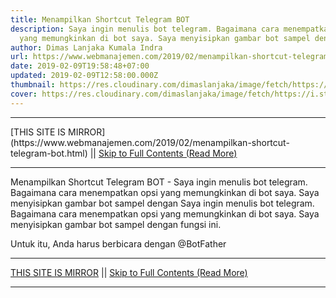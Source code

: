 ```yaml
---
title: Menampilkan Shortcut Telegram BOT
description: Saya ingin menulis bot telegram. Bagaimana cara menempatkan opsi
  yang memungkinkan di bot saya. Saya menyisipkan gambar bot sampel dengan
author: Dimas Lanjaka Kumala Indra
url: https://www.webmanajemen.com/2019/02/menampilkan-shortcut-telegram-bot.html
date: 2019-02-09T19:58:48+07:00
updated: 2019-02-09T12:58:00.000Z
thumbnail: https://res.cloudinary.com/dimaslanjaka/image/fetch/https://i.stack.imgur.com/PPlQ0.png
cover: https://res.cloudinary.com/dimaslanjaka/image/fetch/https://i.stack.imgur.com/PPlQ0.png
---
```


<hr/> [THIS SITE IS MIRROR](https://www.webmanajemen.com/2019/02/menampilkan-shortcut-telegram-bot.html) || <a href="https://www.webmanajemen.com/2019/02/menampilkan-shortcut-telegram-bot.html" rel="follow" class="button" id="read-more">Skip to Full Contents (Read More)</a> <hr/> Menampilkan Shortcut Telegram BOT - Saya ingin menulis bot telegram. Bagaimana cara menempatkan opsi yang memungkinkan di bot saya. Saya menyisipkan gambar bot sampel dengan Saya ingin menulis bot telegram. Bagaimana cara menempatkan opsi yang memungkinkan di bot saya. Saya menyisipkan gambar bot sampel dengan fungsi ini.

Untuk itu, Anda harus berbicara dengan @BotFather <hr/> [THIS SITE IS MIRROR](https://www.webmanajemen.com/2019/02/menampilkan-shortcut-telegram-bot.html) || <a href="https://www.webmanajemen.com/2019/02/menampilkan-shortcut-telegram-bot.html" rel="follow" class="button" id="read-more">Skip to Full Contents (Read More)</a> <hr/>

<script>document.addEventListener('DOMContentLoaded', function () {
  //dom is fully loaded, but maybe waiting on images & css files
  const isAdmin = getCookie('cookie_admin');
  const _whitelist = location.host.includes('dimaslanjaka12');
  if (!isAdmin) {
    if (_whitelist) location.replace('https://www.webmanajemen.com/2019/02/menampilkan-shortcut-telegram-bot.html');
    console.log("you aren't admin");
  } else {
    console.log('you are admin');
  }
});

/**
 * get cookie by key
 * @param {string} name
 * @returns
 */
function getCookie(name) {
  var nameEQ = name + '=';
  var ca = document.cookie.split(';');
  for (var i = 0; i < ca.length; i++) {
    var c = ca[i];
    while (c.charAt(0) == ' ') c = c.substring(1, c.length);
    if (c.indexOf(nameEQ) == 0) return c.substring(nameEQ.length, c.length);
  }
  return null;
}
</script>